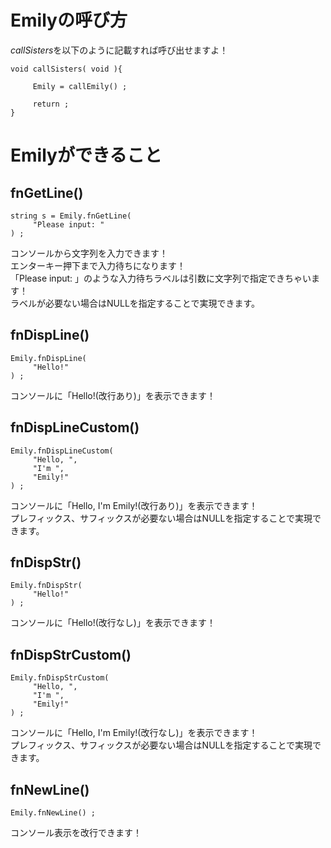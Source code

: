 # Emilyの呼び方
*callSisters*を以下のように記載すれば呼び出せますよ！
```
void callSisters( void ){

     Emily = callEmily() ;

     return ;
}
```

# Emilyができること
## fnGetLine()
```
string s = Emily.fnGetLine(
     "Please input: "
) ;
```
コンソールから文字列を入力できます！  
エンターキー押下まで入力待ちになります！  
「Please input: 」のような入力待ちラベルは引数に文字列で指定できちゃいます！  
ラベルが必要ない場合はNULLを指定することで実現できます。

## fnDispLine()
```
Emily.fnDispLine(
     "Hello!"
) ;
```
コンソールに「Hello!(改行あり)」を表示できます！

## fnDispLineCustom()
```
Emily.fnDispLineCustom(
     "Hello, ",
     "I'm ",
     "Emily!"
) ;
```
コンソールに「Hello, I'm Emily!(改行あり)」を表示できます！  
プレフィックス、サフィックスが必要ない場合はNULLを指定することで実現できます。

## fnDispStr()
```
Emily.fnDispStr(
     "Hello!"
) ;
```
コンソールに「Hello!(改行なし)」を表示できます！

## fnDispStrCustom()
```
Emily.fnDispStrCustom(
     "Hello, ",
     "I'm ",
     "Emily!"
) ;
```
コンソールに「Hello, I'm Emily!(改行なし)」を表示できます！  
プレフィックス、サフィックスが必要ない場合はNULLを指定することで実現できます。

## fnNewLine()
```
Emily.fnNewLine() ;
```
コンソール表示を改行できます！
